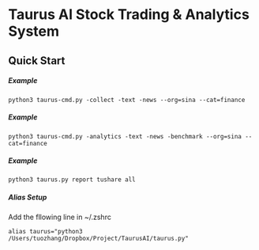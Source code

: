 # Taurus AI Stock Trading & Analytics System

Quick Start
---
##### Example
```
python3 taurus-cmd.py -collect -text -news --org=sina --cat=finance
```

##### Example
```
python3 taurus-cmd.py -analytics -text -news -benchmark --org=sina --cat=finance
```

##### Example
```
python3 taurus.py report tushare all
```

##### Alias Setup
Add the fllowing line in ~/.zshrc
```
alias taurus="python3 /Users/tuozhang/Dropbox/Project/TaurusAI/taurus.py"
```
